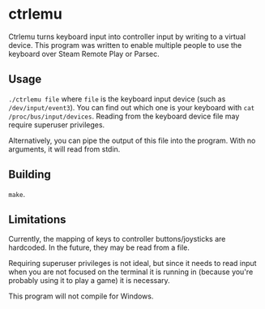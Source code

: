 # ctrlemu

Ctrlemu turns keyboard input into controller input by writing to a virtual device. This program was written to enable multiple people to use the keyboard over Steam Remote Play or Parsec.

## Usage

`./ctrlemu file` where `file` is the keyboard input device (such as `/dev/input/event3`). You can find out which one is your keyboard with `cat /proc/bus/input/devices`. Reading from the keyboard device file may require superuser privileges.

Alternatively, you can pipe the output of this file into the program. With no arguments, it will read from stdin.

## Building

`make`.

## Limitations

Currently, the mapping of keys to controller buttons/joysticks are hardcoded. In the future, they may be read from a file.

Requiring superuser privileges is not ideal, but since it needs to read input when you are not focused on the terminal it is running in (because you're probably using it to play a game) it is necessary.

This program will not compile for Windows.
